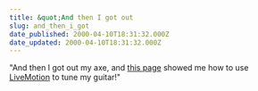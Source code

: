 ```yaml
---
title: &quot;And then I got out
slug: and_then_i_got
date_published: 2000-04-10T18:31:32.000Z
date_updated: 2000-04-10T18:31:32.000Z
---
```


"And then I got out my axe, and [this page](http://www.mbmcorporate.co.uk/tuner.html) showed me how to use [LiveMotion](http://www.adobe.com/products/livemotion/main.html) to tune my guitar!"
